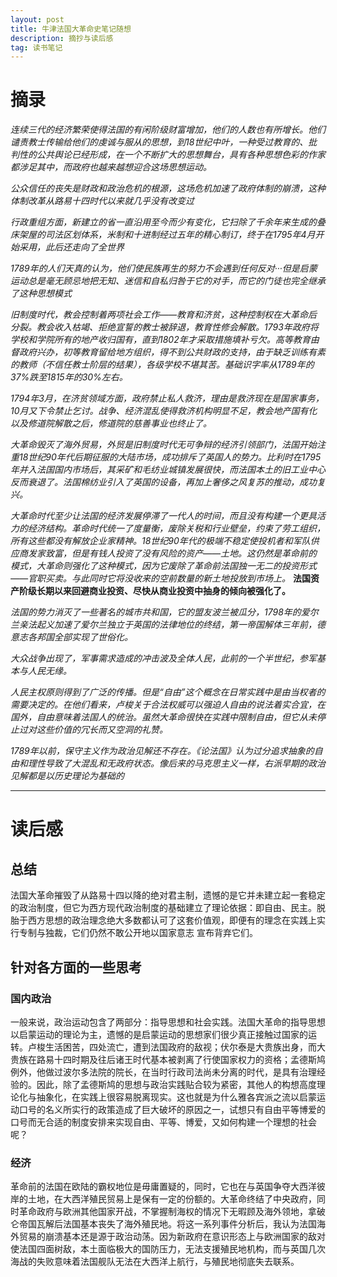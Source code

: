 ```yaml
---
layout: post
title: 牛津法国大革命史笔记随想
description: 摘抄与读后感
tag: 读书笔记
---
```

# 摘录
*连续三代的经济繁荣使得法国的有闲阶级财富增加，他们的人数也有所增长。他们谴责教士传输给他们的虔诚与服从的思想，到18世纪中叶，一种受过教育的、批判性的公共舆论已经形成，在一个不断扩大的思想舞台，具有各种思想色彩的作家都涉足其中，而政府也越来越想迎合这场思想运动。*

*公众信任的丧失是财政和政治危机的根源，这场危机加速了政府体制的崩溃，这种体制改革从路易十四时代以来就几乎没有改变过*

*行政重组方面，新建立的省一直沿用至今而少有变化，它扫除了千余年来生成的叠床架屋的司法区划体系，米制和十进制经过五年的精心制订，终于在1795年4月开始采用，此后还走向了全世界*

*1789年的人们天真的认为，他们使民族再生的努力不会遇到任何反对···但是启蒙运动总是毫无顾忌地把无知、迷信和自私归咎于它的对手，而它的门徒也完全继承了这种思想模式*

*旧制度时代，教会控制着两项社会工作——教育和济贫，这种控制权在大革命后分裂。教会收入枯竭、拒绝宣誓的教士被辞退，教育性修会解散。1793年政府将学校和学院所有的地产收归国有，直到1802年才采取措施填补亏欠。高等教育由督政府兴办，初等教育留给地方组织，得不到公共财政的支持，由于缺乏训练有素的教师（不信任教士阶层的结果），各级学校不堪其苦。基础识字率从1789年的37%跌至1815年的30%左右。*

*1794年3月，在济贫领域方面，政府禁止私人救济，理由是救济现在是国家事务，10月又下令禁止乞讨。战争、经济混乱使得救济机构明显不足，教会地产国有化以及修道院解散之后，修道院的慈善事业也终止了。*

*大革命毁灭了海外贸易，外贸是旧制度时代无可争辩的经济引领部门，法国开始注重18世纪90年代后期征服的大陆市场，成功排斥了英国人的势力。比利时在1795年并入法国国内市场后，其采矿和毛纺业城镇发展很快，而法国本土的旧工业中心反而衰退了。法国棉纺业引入了英国的设备，再加上奢侈之风复苏的推动，成功复兴。*

*大革命时代至少让法国的经济发展停滞了一代人的时间，而且没有构建一个更具活力的经济结构。革命时代统一了度量衡，废除关税和行业壁垒，约束了劳工组织，所有这些都没有解放企业家精神。18世纪90年代的极端不稳定使投机者和军队供应商发家致富，但是有钱人投资了没有风险的资产——土地。这仍然是革命前的模式，大革命则强化了这种模式，因为它废除了革命前法国独一无二的投资形式——官职买卖。与此同时它将没收来的空前数量的新土地投放到市场上。* **法国资产阶级长期以来回避商业投资、尽快从商业投资中抽身的倾向被强化了。**

*法国的势力消灭了一些著名的城市共和国，它的盟友波兰被瓜分，1798年的爱尔兰亲法起义加速了爱尔兰独立于英国的法律地位的终结，第一帝国解体三年前，德意志各邦国全部实现了世俗化。*

*大众战争出现了，军事需求造成的冲击波及全体人民，此前的一个半世纪，参军基本与人民无缘。*

*人民主权原则得到了广泛的传播。但是“自由”这个概念在日常实践中是由当权者的需要决定的。在他们看来，卢梭关于合法权威可以强迫人自由的说法着实合宜，在国外，自由意味着法国人的统治。虽然大革命很快在实践中限制自由，但它从未停止过对这些价值的冗长而又空洞的礼赞。*

*1789年以前，保守主义作为政治见解还不存在。《论法国》认为过分追求抽象的自由和理性导致了大混乱和无政府状态。像后来的马克思主义一样，右派早期的政治见解都是以历史理论为基础的*

- - -
# 读后感
## 总结
法国大革命摧毁了从路易十四以降的绝对君主制，遗憾的是它并未建立起一套稳定的政治制度，但它为西方现代政治制度的基础建立了理论依据：即自由、民主。脱胎于西方思想的政治理念绝大多数都认可了这套价值观，即便有的理念在实践上实行专制与独裁，它们仍然不敢公开地以国家意志
宣布背弃它们。
## 针对各方面的一些思考
### 国内政治
一般来说，政治运动包含了两部分：指导思想和社会实践。法国大革命的指导思想以启蒙运动的理论为主，遗憾的是启蒙运动的思想家们很少真正接触过国家的运转。卢梭生活困苦，四处流亡，遭到法国政府的敌视；伏尔泰是大贵族出身，而大贵族在路易十四时期及往后诸王时代基本被剥离了行使国家权力的资格；孟德斯鸠例外，他做过波尔多法院的院长，在当时行政司法尚未分离的时代，是具有治理经验的。因此，除了孟德斯鸠的思想与政治实践贴合较为紧密，其他人的构想高度理论化与抽象化，在实践上很容易脱离现实。这也就是为什么雅各宾派之流以启蒙运动口号的名义所实行的政策造成了巨大破坏的原因之一，试想只有自由平等博爱的口号而无合适的制度安排来实现自由、平等、博爱，又如何构建一个理想的社会呢？
### 经济
革命前的法国在欧陆的霸权地位是毋庸置疑的，同时，它也在与英国争夺大西洋彼岸的土地，在大西洋殖民贸易上是保有一定的份额的。大革命终结了中央政府，同时革命政府与欧洲其他国家开战，不掌握制海权的情况下无暇顾及海外领地，拿破仑帝国瓦解后法国基本丧失了海外殖民地。将这一系列事件分析后，我认为法国海外贸易的崩溃基本还是源于政治动荡。因为新政府在意识形态上与欧洲国家的敌对使法国四面树敌，本土面临极大的国防压力，无法支援殖民地机构，而与英国几次海战的失败意味着法国舰队无法在大西洋上航行，与殖民地彻底失去联系。
